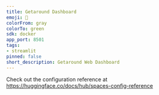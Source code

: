 ```yaml
---
title: Getaround Dashboard
emoji: 🚀
colorFrom: gray
colorTo: green
sdk: docker
app_port: 8501
tags:
- streamlit
pinned: false
short_description: Getaround Web Dashboard
---
```


Check out the configuration reference at https://huggingface.co/docs/hub/spaces-config-reference
